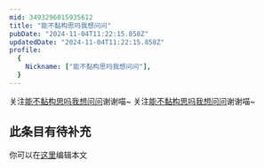 ```yaml
---
mid: 3493296015935612
title: "能不黏构思吗我想问问"
pubDate: "2024-11-04T11:22:15.858Z"
updatedDate: "2024-11-04T11:22:15.858Z"
profile:
  {
    Nickname: ["能不黏构思吗我想问问"],
  }
---
```


关注[能不黏构思吗我想问问](https://space.bilibili.com/3493296015935612)谢谢喵~ 关注[能不黏构思吗我想问问](https://space.bilibili.com/3493296015935612)谢谢喵~

## 此条目有待补充
你可以在[这里](https://github.com/Yuhanawa/VTuber.ICU/edit/master/src/content/v/能不黏构思吗我想问问/index.md)编辑本文
